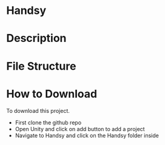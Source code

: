 # Handsy

# Description

# File Structure

# How to Download
To download this project.
- First clone the github repo
- Open Unity and click on add button to add a project
- Navigate to Handsy and click on the Handsy folder inside
